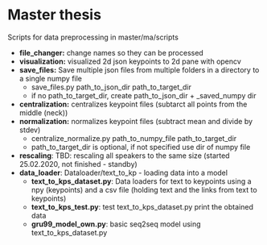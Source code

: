 # Master thesis

Scripts for data preprocessing in master/ma/scripts

- **file_changer:** change names so they can be processed
- **visualization:** visualized 2d json keypoints to 2d pane with opencv
- **save_files:** Save multiple json files from multiple folders in a directory to a single numpy file
  - save_files.py path_to_json_dir path_to_target_dir
  - if no path_to_target_dir, create path_to_json_dir + _saved_numpy dir
- **centralization:** centralizes keypoint files (subtarct all points from the middle (neck))
- **normalization:** normalizes keypoint files (subtract mean and divide by stdev) 
  - centralize_normalize.py path_to_numpy_file path_to_target_dir 
  - path_to_target_dir is optional, if not specified use dir of numpy file
- **rescaling**: TBD: rescaling all speakers to the same size (started 25.02.2020, not finished - standby)
- **data_loader**: Dataloader/text_to_kp - loading data into a model
  - **text_to_kps_dataset.py**: Data loaders for text to keypoints using a npy (keypoints) and a csv file (holding text and the links from text to keypoints)
  - **text_to_kps_test.py**: test text_to_kps_dataset.py print the obtained data
  - **gru99_model_own.py**: basic seq2seq model using text_to_kps_dataset.py
